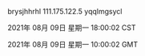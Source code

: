 brysjhhrhl 111.175.122.5 yqqlmgsycl

2021年 08月 09日 星期一 18:00:02 CST

2021年 08月 09日 星期一 10:00:02 GMT

